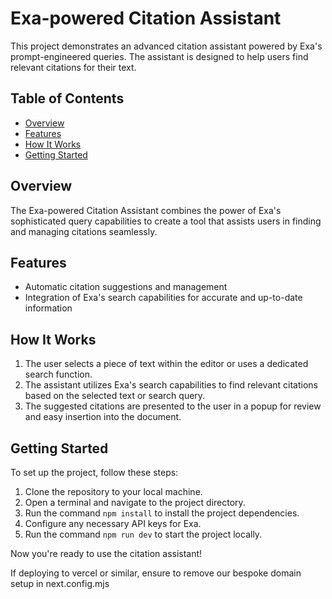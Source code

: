 # Exa-powered Citation Assistant

This project demonstrates an advanced citation assistant powered by Exa's prompt-engineered queries. The assistant is designed to help users find relevant citations for their text.

## Table of Contents

- [Overview](#overview)
- [Features](#features)
- [How It Works](#how-it-works)
- [Getting Started](#getting-started)

## Overview

The Exa-powered Citation Assistant combines the power of Exa's sophisticated query capabilities to create a tool that assists users in finding and managing citations seamlessly.

## Features

- Automatic citation suggestions and management
- Integration of Exa's search capabilities for accurate and up-to-date information

## How It Works

1. The user selects a piece of text within the editor or uses a dedicated search function.
2. The assistant utilizes Exa's search capabilities to find relevant citations based on the selected text or search query.
3. The suggested citations are presented to the user in a popup for review and easy insertion into the document.

## Getting Started

To set up the project, follow these steps:

1. Clone the repository to your local machine.
2. Open a terminal and navigate to the project directory.
3. Run the command `npm install` to install the project dependencies.
4. Configure any necessary API keys for Exa.
5. Run the command `npm run dev` to start the project locally.

Now you're ready to use the citation assistant!

If deploying to vercel or similar, ensure to remove our bespoke domain setup in next.config.mjs
